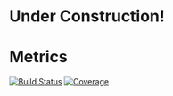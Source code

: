 # Under Construction!

# Metrics

[![Build Status](https://github.com/akai01/Metrics.jl/actions/workflows/CI.yml/badge.svg?branch=main)](https://github.com/akai01/Metrics.jl/actions/workflows/CI.yml?query=branch%3Amain)
[![Coverage](https://codecov.io/gh/akai01/Metrics.jl/branch/main/graph/badge.svg)](https://codecov.io/gh/akai01/Metrics.jl)

